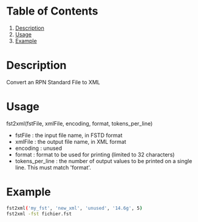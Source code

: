 # Table of Contents
1. [Description](#description)
2. [Usage](#usage)
3. [Example](#example)

# Description
Convert an RPN Standard File to XML

# Usage
fst2xml(fstFile, xmlFile, encoding, format, tokens_per_line)
- fstFile : the input file name, in FSTD format
- xmlFile : the output file name, in XML format
- encoding : unused
- format : format to be used for printing (limited to 32 characters)
- tokens_per_line : the number of output values to be printed on a single line.  This must match 'format'.

# Example 

```bash
fst2xml('my_fst', 'new_xml', 'unused', '14.6g', 5)
fst2xml -fst fichier.fst
```

